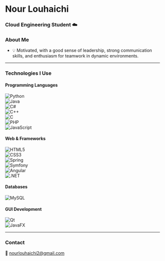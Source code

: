 # Nour Louhaichi  

### Cloud Engineering Student ☁️  

### **About Me**  
- 💡 Motivated, with a good sense of leadership, strong communication skills, and enthusiasm for teamwork in dynamic environments.  

---

### **Technologies I Use**  

#### **Programming Languages**  
![Python](https://img.shields.io/badge/-Python-3776AB?style=flat-square&logo=python&logoColor=white)  
![Java](https://img.shields.io/badge/-Java-007396?style=flat-square&logo=java)  
![C#](https://img.shields.io/badge/-C%23-239120?style=flat-square&logo=c-sharp&logoColor=white)  
![C++](https://img.shields.io/badge/-C++-00599C?style=flat-square&logo=c%2B%2B&logoColor=white)  
![C](https://img.shields.io/badge/-C-A8B9CC?style=flat-square&logo=c&logoColor=white)  
![PHP](https://img.shields.io/badge/-PHP-777BB4?style=flat-square&logo=php&logoColor=white)  
![JavaScript](https://img.shields.io/badge/-JavaScript-F7DF1E?style=flat-square&logo=javascript&logoColor=black)  

#### **Web & Frameworks**  
![HTML5](https://img.shields.io/badge/-HTML5-E34F26?style=flat-square&logo=html5&logoColor=white)  
![CSS3](https://img.shields.io/badge/-CSS3-1572B6?style=flat-square&logo=css3&logoColor=white)  
![Spring](https://img.shields.io/badge/-Spring-6DB33F?style=flat-square&logo=spring&logoColor=white)  
![Symfony](https://img.shields.io/badge/-Symfony-000000?style=flat-square&logo=symfony&logoColor=white)  
![Angular](https://img.shields.io/badge/-Angular-DD0031?style=flat-square&logo=angular&logoColor=white)  
![.NET](https://img.shields.io/badge/-.NET-512BD4?style=flat-square&logo=dotnet&logoColor=white)  

#### **Databases**  
![MySQL](https://img.shields.io/badge/-MySQL-4479A1?style=flat-square&logo=mysql&logoColor=white)  

#### **GUI Development**  
![Qt](https://img.shields.io/badge/-Qt-41CD52?style=flat-square&logo=qt&logoColor=white)  
![JavaFX](https://img.shields.io/badge/-JavaFX-007396?style=flat-square&logo=java&logoColor=white)  

---

### **Contact**  
📧 [nourlouhaichi2@gmail.com](mailto:nourlouhaichi2@gmail.com)  

